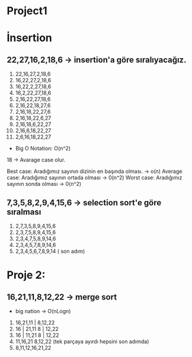 # Project1

# İnsertion
## 22,27,16,2,18,6 -> insertion'a göre sıralıyacağız.

1.  22,16,27,2,18,6
2.  16,22,27,2,18,6
3.  16,22,2,27,18,6
4.  16,2,22,27,18,6
5.  2,16,22,27,18,6
6.  2,16,22,18,27,6
7.  2,16,18,22,27,6
8.  2,16,18,22,6,27
9.  2,16,18,6,22,27
10. 2,16,6,18,22,27
11. 2,6,16,18,22,27

* Big O Notation: O(n^2)
 
 18 -> Avarage case olur.

Best case: Aradığımız sayının dizinin en başında olması. -> o(n)
Average case: Aradığımız sayının ortada olması -> 0(n^2)
Worst case: Aradığımız sayının sonda olması -> 0(n^2)

## 7,3,5,8,2,9,4,15,6 -> selection sort'e göre sıralması

1. 2,7,3,5,8,9,4,15,6
2. 2,3,7,5,8,9,4,15,6
3. 2,3,4,7,5,8,9,14,6
4. 2,3,4,5,7,8,9,14,6
5. 2,3,4,5,6,7,8,9,14 ( son adım)

# Proje 2:



## 16,21,11,8,12,22 -> merge sort
* big nation -> O(nLogn)

1. 16,21,11          |            8,12,22
2. 16 | 21,11                     8 | 12,22
3. 16 | 11,21                     8 | 12,22
4. 11,16,21                       8,12,22 (tek parçaya ayırdı hepsini son adımda)
5. 8,11,12,16,21,22 


